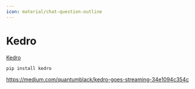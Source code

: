 ```yaml
---
icon: material/chat-question-outline
---
```


# Kedro

[Kedro](https://github.com/kedro-org/kedro)

```console
pip install kedro
```

https://medium.com/quantumblack/kedro-goes-streaming-34e1094c354c
